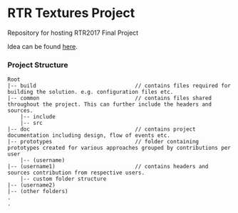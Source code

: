 # **RTR Textures Project**
Repository for hosting RTR2017 Final Project

Idea can be found [here](https://docs.google.com/document/d/1upf7tDbqfl3QZoaCxFFnFiGu49uX4hOHmkiuX2KfyOI/edit?usp=sharing).

### Project Structure

```
Root
|-- build                               // contains files required for building the solution. e.g. configuration files etc.
|-- common                              // contains files shared throughout the project. This can further include the headers and sources.
    |-- include
    |-- src  
|-- doc                                 // contains project documentation including design, flow of events etc.
|-- prototypes                          // folder containing prototypes created for various approaches grouped by contributions per user
    |-- (username)                         
|-- (username1)                         // contains headers and sources contribution from respective users. 
    |-- custom folder structure
|-- (username2)
|-- (other folders)
.
.
```

